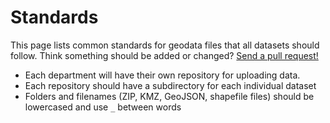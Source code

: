 # Standards

This page lists common standards for geodata files that all datasets should follow. Think something should be added or changed? [Send a pull request!](https://help.github.com/articles/using-pull-requests)

* Each department will have their own repository for uploading data.  
* Each repository should have a subdirectory for each individual dataset
* Folders and filenames (ZIP, KMZ, GeoJSON, shapefile files) should be lowercased and use `_` between words